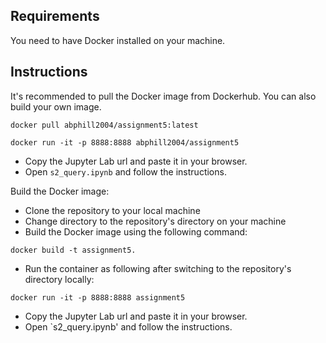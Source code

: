 ## Requirements

You need to have Docker installed on your machine. 


## Instructions

It's recommended to pull the Docker image from Dockerhub. You can also build your own image. 

```
docker pull abphill2004/assignment5:latest
```

```
docker run -it -p 8888:8888 abphill2004/assignment5
```


- Copy the Jupyter Lab url and paste it in your browser. 
- Open `s2_query.ipynb` and follow the instructions. 


Build the Docker image:
- Clone the repository to your local machine
- Change directory to the repository's directory on your machine
- Build the Docker image using the following command:

```
docker build -t assignment5.
```

- Run the container as following after switching to the repository's directory locally:
```
docker run -it -p 8888:8888 assignment5
```
- Copy the Jupyter Lab url and paste it in your browser. 
- Open `s2_query.ipynb' and follow the instructions. 
